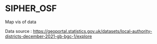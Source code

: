 # SIPHER_OSF
Map vis of data

Data source : https://geoportal.statistics.gov.uk/datasets/local-authority-districts-december-2021-gb-bgc-1/explore
